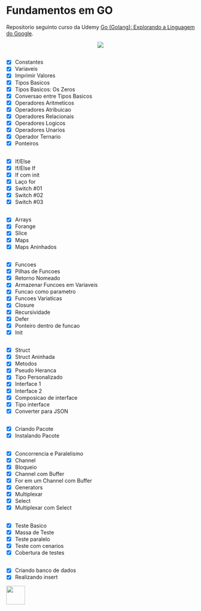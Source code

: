 
 <h1>Fundamentos em GO</h1>
 <p>
Repositorio seguinto curso da Udemy <a href="https://www.udemy.com/share/101tNS3@AuzTmi8fOS0TxFeu8gw9vrQfU8AXjHpdDyvIQbGB7b79DQVXAq60PR36FBwAUz7C/">Go (Golang): Explorando a Linguagem do Google</a>.
 
 </p>
 <p align="center">
    <img src="https://miro.medium.com/max/384/0*A6EB_Ykks5bPp_rM.gif">
 </p>
 
## 
- [x] Constantes 
- [x] Variaveis 
- [x] Imprimir Valores
- [x] Tipos Basicos
- [x] Tipos Basicos: Os Zeros
- [x] Conversao entre Tipos Basicos
- [x] Operadores Aritmeticos
- [x] Operadores Atribuicao
- [x] Operadores Relacionais
- [x] Operadores Logicos
- [x] Operadores Unarios
- [x] Operador Ternario
- [x] Ponteiros

## 
- [x] If/Else
- [x] If/Else If
- [x] If com init
- [x] Laço for
- [x] Switch #01
- [x] Switch #02
- [x] Switch #03

## 
- [x] Arrays
- [x] Forange
- [x] Slice
- [x] Maps
- [x] Maps Aninhados

## 
- [x] Funcoes
- [x] Pilhas de Funcoes
- [x] Retorno Nomeado
- [x] Armazenar Funcoes em Variaveis
- [x] Funcao como parametro
- [x] Funcoes Variaticas
- [x] Closure
- [x] Recursividade
- [x] Defer
- [x] Ponteiro dentro de funcao
- [x] Init

##
- [x] Struct
- [x] Struct Aninhada
- [x] Metodos
- [x] Pseudo Heranca
- [x] Tipo Personalizado
- [x] Interface 1
- [x] Interface 2
- [x] Composicao de interface
- [x] Tipo interface
- [x] Converter para JSON

## 
- [x] Criando Pacote
- [x] Instalando Pacote

##
- [x] Concorrencia e Paralelismo
- [x] Channel
- [x] Bloqueio 
- [x] Channel com Buffer
- [x] For em um Channel com Buffer
- [x] Generators
- [x] Multiplexar
- [x] Select
- [x] Multiplexar com Select

##
- [x] Teste Basico
- [x] Massa de Teste
- [x] Teste paralelo
- [x] Teste com cenarios
- [x] Cobertura de testes

##
- [x] Criando banco de dados
- [x] Realizando insert

<img src="https://simpleicons.org/icons/go.svg" width="50"/>
